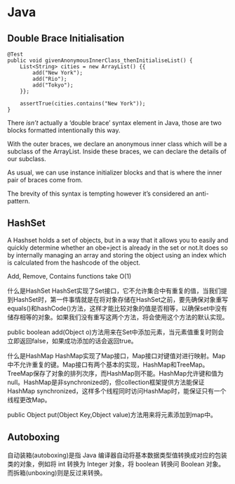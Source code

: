 # Java

## Double Brace Initialisation
```
@Test
public void givenAnonymousInnerClass_thenInitialiseList() {
    List<String> cities = new ArrayList() {{
        add("New York");
        add("Rio");
        add("Tokyo");
    }};
 
    assertTrue(cities.contains("New York"));
}
```
There *isn’t* actually a ‘double brace’ syntax element in Java, those are two blocks formatted intentionally this way.

With the outer braces, we declare an anonymous inner class which will be a subclass of the ArrayList. Inside these braces, we can declare the details of our subclass.

As usual, we can use instance initializer blocks and that is where the inner pair of braces come from.

The brevity of this syntax is tempting however it’s considered an anti-pattern.

## HashSet
A Hashset holds a set of objects, but in a way that it allows you to easily and quickly determine whether an obe=ject is already in the set or not.It does so by internally managing an array and storing the object using an index which is calculated from the hashcode of the object.

Add, Remove, Contains functions take O(1)

什么是HashSet
HashSet实现了Set接口，它不允许集合中有重复的值，当我们提到HashSet时，第一件事情就是在将对象存储在HashSet之前，要先确保对象重写equals()和hashCode()方法，这样才能比较对象的值是否相等，以确保set中没有储存相等的对象。如果我们没有重写这两个方法，将会使用这个方法的默认实现。

public boolean add(Object o)方法用来在Set中添加元素，当元素值重复时则会立即返回false，如果成功添加的话会返回true。

什么是HashMap
HashMap实现了Map接口，Map接口对键值对进行映射。Map中不允许重复的键。Map接口有两个基本的实现，HashMap和TreeMap。TreeMap保存了对象的排列次序，而HashMap则不能。HashMap允许键和值为null。HashMap是非synchronized的，但collection框架提供方法能保证HashMap synchronized，这样多个线程同时访问HashMap时，能保证只有一个线程更改Map。

public Object put(Object Key,Object value)方法用来将元素添加到map中。

## Autoboxing
自动装箱(autoboxing)是指 Java 编译器自动将基本数据类型值转换成对应的包装类的对象，例如将 int 转换为 Integer 对象，将 boolean 转换问 Boolean 对象。而拆箱(unboxing)则是反过来转换。

